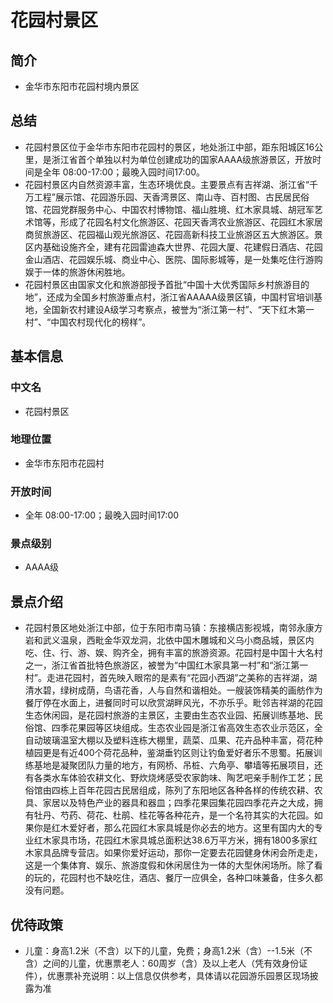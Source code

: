 # 花园村景区
## 简介
- 金华市东阳市花园村境内景区
## 总结
- 花园村景区位于金华市东阳市花园村的景区，地处浙江中部，距东阳城区16公里，是浙江省首个单独以村为单位创建成功的国家AAAA级旅游景区，开放时间是全年 08:00-17:00；最晚入园时间17:00。 
- 花园村景区内自然资源丰富，生态环境优良。主要景点有吉祥湖、浙江省“千万工程”展示馆、花园游乐园、天香湾景区、南山寺、百村图、古民居民俗馆、花园党群服务中心、中国农村博物馆、福山胜境、红木家具城、胡冠军艺术馆等，形成了花园名村文化旅游区、花园天香湾农业旅游区、花园红木家居商贸旅游区、花园福山观光旅游区、花园高新科技工业旅游区五大旅游区。景区内基础设施齐全，建有花园雷迪森大世界、花园大厦、花建假日酒店、花园金山酒店、花园娱乐城、商业中心、医院、国际影城等，是一处集吃住行游购娱于一体的旅游休闲胜地。 
- 花园村景区由国家文化和旅游部授予首批“中国十大优秀国际乡村旅游目的地”，还成为全国乡村旅游重点村，浙江省AAAAA级景区镇，中国村官培训基地，全国新农村建设A级学习考察点，被誉为“浙江第一村”、“天下红木第一村”、“中国农村现代化的榜样”。
## 基本信息
### 中文名
- 花园村景区
### 地理位置
- 金华市东阳市花园村
### 开放时间
- 全年 08:00-17:00；最晚入园时间17:00
### 景点级别
- AAAA级
## 景点介绍
- 花园村景区地处浙江中部，位于东阳市南马镇：东接横店影视城，南邻永康方岩和武义温泉，西毗金华双龙洞，北依中国木雕城和义乌小商品城，景区内吃、住、行、游、娱、购齐全，拥有丰富的旅游资源。花园村是中国十大名村之一，浙江省首批特色旅游区，被誉为“中国红木家具第一村”和“浙江第一村”。走进花园村，首先映入眼帘的是素有“花园小西湖”之美称的吉祥湖，湖清水碧，绿树成荫，鸟语花香，人与自然和谐相处。一艘装饰精美的画舫作为餐厅停在水面上，进餐同时可以欣赏湖畔风光，不亦乐乎。毗邻吉祥湖的花园生态休闲园，是花园村旅游的主景区，主要由生态农业园、拓展训练基地、民俗馆、四季花果园等区块组成。生态农业园是浙江省高效生态农业示范区，全自动玻璃温室大棚以及塑料连栋大棚里，蔬菜、瓜果、花卉品种丰富，荷花种植园更是有近400个荷花品种，鉴湖垂钓区则让钓鱼爱好者乐不思蜀。拓展训练基地是凝聚团队力量的地方，有网桥、吊桩、六角亭、攀墙等拓展项目，还有各类水车体验农耕文化、野炊烧烤感受农家韵味、陶艺吧亲手制作工艺；民俗馆由四栋上百年花园古民居组成，陈列了东阳地区各种各样的传统农耕、农具、家居以及特色产业的器具和器皿；四季花果园集花园四季花卉之大成，拥有牡丹、芍药、荷花、杜鹃、桂花等各种花卉，是一个名符其实的大花园。如果你是红木爱好者，那么花园红木家具城是你必去的地方。这里有国内大的专业红木家具市场，花园红木家具城总面积达38.6万平方米，拥有1800多家红木家具品牌专营店。如果你爱好运动，那你一定要去花园健身休闲会所走走，这是一个集体育、娱乐、旅游度假和休闲居住为一体的大型休闲场所。除了看的玩的，花园村也不缺吃住，酒店、餐厅一应俱全，各种口味兼备，住多久都没有问题。
## 优待政策
- 儿童：身高1.2米（不含）以下的儿童，免费；身高1.2米（含）--1.5米（不含）之间的儿童，优惠票老人：60周岁（含）及以上老人（凭有效身份证件），优惠票补充说明：以上信息仅供参考，具体请以花园游乐园景区现场披露为准